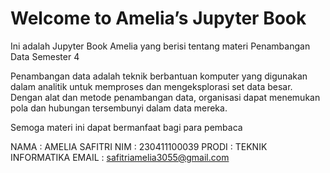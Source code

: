 # Welcome to Amelia’s Jupyter Book
Ini adalah Jupyter Book Amelia yang berisi tentang materi Penambangan Data Semester 4

Penambangan data adalah teknik berbantuan komputer yang digunakan dalam analitik untuk memproses dan mengeksplorasi set data besar. Dengan alat dan metode penambangan data, organisasi dapat menemukan pola dan hubungan tersembunyi dalam data mereka.

Semoga materi ini dapat bermanfaat bagi para pembaca

NAMA    : AMELIA SAFITRI
NIM     : 230411100039
PRODI   : TEKNIK INFORMATIKA
EMAIL   : safitriamelia3055@gmail.com


```{tableofcontents}
```
